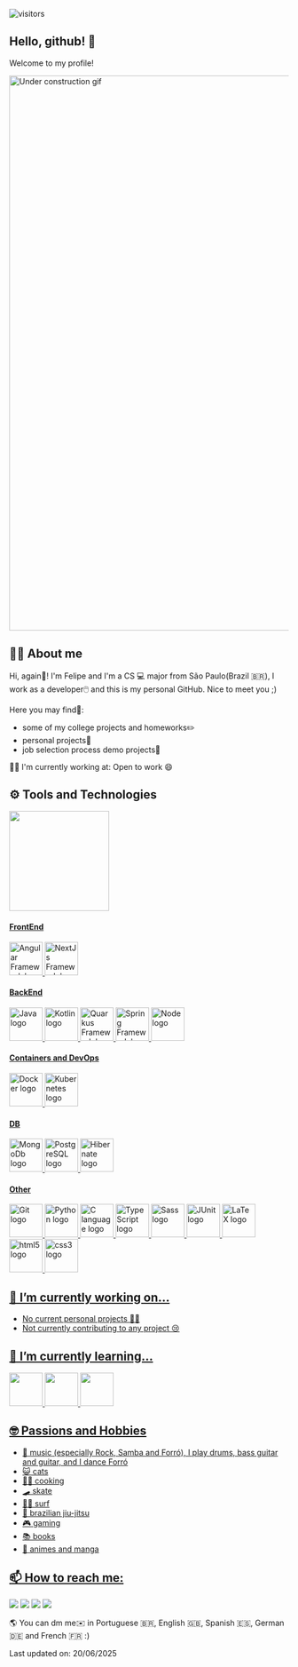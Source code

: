 ![visitors](https://vbr.nathanchung.dev/badge?page_id=felipe-esc.felipe-esc&color=00cf00)
## Hello, github! 👋
Welcome to my profile!

<img src=https://media3.giphy.com/media/v1.Y2lkPTc5MGI3NjExMXJpZjRxejFqNzY5ZzBmb2h6YzN0bngzYzJtemo4OWwzenZweXp0aSZlcD12MV9pbnRlcm5hbF9naWZfYnlfaWQmY3Q9Zw/2DtfA7nYrbNnIabEyK/giphy.gif width=1000 alt="Under construction gif">

## 👦🏽 About me 
Hi, again👋! I'm Felipe and I'm a CS 💻 major from São Paulo(Brazil 🇧🇷), I work as a developer🖱️ and this is my personal GitHub. Nice to meet you ;)

Here you may find🔎: 
- some of my college projects and homeworks✏️
- personal projects📔
- job selection process demo projects💼

👷🏼 I'm currently working at: Open to work 😄

<!--
<img src="https://media0.giphy.com/media/v1.Y2lkPTc5MGI3NjExZnN0YWpuaTB6bmUyMTI4dWcxazNjeTc4Z3NjcGZpYzRwMmt5cDQ0dCZlcD12MV9pbnRlcm5hbF9naWZfYnlfaWQmY3Q9Zw/3ov9jIMfsR1wRSeO9W/giphy.gif" />
-->

## ⚙️ Tools and Technologies 
<div>
<a href="https://github.com/felipe-esc">
<img loading="lazy" height="180em" src="https://github-readme-stats.vercel.app/api/top-langs/?username=felipe-esc&layout=compact&langs_count=10&theme=dracula"/>
</div>

#### FrontEnd
<div>
<img loading="lazy" src="https://cdn.jsdelivr.net/gh/devicons/devicon@latest/icons/angular/angular-original.svg" width="60" height="60" alt="Angular Framework logo"/>
<img loading="lazy" src="https://cdn.jsdelivr.net/gh/devicons/devicon@latest/icons/nextjs/nextjs-original-wordmark.svg" width="60" height="60" alt="NextJs Framework logo"/>
</div>

#### BackEnd
<div>
<img loading="lazy" src="https://cdn.jsdelivr.net/gh/devicons/devicon@latest/icons/java/java-original-wordmark.svg" width="60" height="60" alt="Java logo"/>
<img loading="lazy" src="https://cdn.jsdelivr.net/gh/devicons/devicon@latest/icons/kotlin/kotlin-original-wordmark.svg" width="60" height="60" alt="Kotlin logo"/>
<img loading="lazy" src="https://cdn.jsdelivr.net/gh/devicons/devicon@latest/icons/quarkus/quarkus-original-wordmark.svg" width="60" height="60" alt="Quarkus Framework logo"/>
<img loading="lazy" src="https://cdn.jsdelivr.net/gh/devicons/devicon@latest/icons/spring/spring-original-wordmark.svg" width="60" height="60" alt="Spring Framework logo"/>
<img loading="lazy" src="https://cdn.jsdelivr.net/gh/devicons/devicon@latest/icons/nodejs/nodejs-original-wordmark.svg" width="60" height="60" alt="Node logo"/>       
</div>

#### Containers and DevOps
<div>
<img loading="lazy" src="https://cdn.jsdelivr.net/gh/devicons/devicon@latest/icons/docker/docker-original-wordmark.svg" width="60" height="60" alt="Docker logo"/>
<img loading="lazy" src="https://cdn.jsdelivr.net/gh/devicons/devicon@latest/icons/kubernetes/kubernetes-original-wordmark.svg" width="60" height="60" alt="Kubernetes logo"/> 
</div>

#### DB
<div>
<img loading="lazy" src="https://cdn.jsdelivr.net/gh/devicons/devicon@latest/icons/mongodb/mongodb-original-wordmark.svg" width="60" height="60" alt="MongoDb logo"/>
<img loading="lazy" src="https://cdn.jsdelivr.net/gh/devicons/devicon@latest/icons/postgresql/postgresql-original.svg" width="60" height="60" alt="PostgreSQL logo"/>
<img loading="lazy" src="https://cdn.jsdelivr.net/gh/devicons/devicon@latest/icons/hibernate/hibernate-original-wordmark.svg" width="60" height="60" alt="Hibernate logo"/>      
</div> 

#### Other
<div>
<img loading="lazy" src="https://cdn.jsdelivr.net/gh/devicons/devicon/icons/git/git-original.svg" width="60" height="60" alt="Git logo"/>
<img loading="lazy" src="https://cdn.jsdelivr.net/gh/devicons/devicon@latest/icons/python/python-original-wordmark.svg" width="60" height="60" alt="Python logo"/>
<img loading="lazy" src="https://cdn.jsdelivr.net/gh/devicons/devicon@latest/icons/c/c-original.svg" width="60" height="60" alt="C language logo"/>
<img loading="lazy" src="https://cdn.jsdelivr.net/gh/devicons/devicon@latest/icons/typescript/typescript-plain.svg" width="60" height="60" alt="TypeScript logo"/>        
<img loading="lazy" src="https://cdn.jsdelivr.net/gh/devicons/devicon@latest/icons/sass/sass-original.svg" width="60" height="60" alt="Sass logo"/>
<img loading="lazy" src="https://cdn.jsdelivr.net/gh/devicons/devicon@latest/icons/junit/junit-original-wordmark.svg" width="60" height="60" alt="JUnit logo"/>
<img loading="lazy" src="https://cdn.jsdelivr.net/gh/devicons/devicon@latest/icons/latex/latex-original.svg" width="60" height="60" alt="LaTeX logo"/>
<img loading="lazy" src="https://cdn.jsdelivr.net/gh/devicons/devicon@latest/icons/html5/html5-original.svg" width="60" height="60" alt="html5 logo"/>
<img loading="lazy" src="https://cdn.jsdelivr.net/gh/devicons/devicon@latest/icons/css3/css3-original.svg" width="60" height="60" alt="css3 logo"/>                   
</div>     

##  🔭 I’m currently working on...
- No current personal projects 😶‍🌫️
- Not currently contributing to any project 😢

## 🌱 I’m currently learning...
<div>
<img loading="lazy" src="https://cdn.jsdelivr.net/gh/devicons/devicon@latest/icons/amazonwebservices/amazonwebservices-original-wordmark.svg" width="60" height="60"/>
<img loading="lazy" src="https://cdn.jsdelivr.net/gh/devicons/devicon@latest/icons/jenkins/jenkins-original.svg" width="60" height="60"/>
<img loading="lazy" src="https://cdn.jsdelivr.net/gh/devicons/devicon@latest/icons/sonarqube/sonarqube-original.svg" width="60" height="60"/>
</div>
       
## 🤓 Passions and Hobbies
 - 🎸 music (especially Rock, Samba and Forró), I play drums, bass guitar and guitar, and I dance Forró
 - 😺 cats
 - 👨‍🍳 cooking
 - 🛹 skate
 - 🏄‍♂️ surf
 - 🥋 brazilian jiu-jitsu
 - 🎮 gaming
 - 📚 books
 - 🔖 animes and manga
   
## 📫 How to reach me:
<div>
<a href="https://instagram.com/escorcio_felipe" target="_blank"><img loading="lazy" src="https://img.shields.io/badge/-Instagram-%23E4405F?style=for-the-badge&logo=instagram&logoColor=white" target="_blank"></a>
<a href="https://www.twitch.tv/escaditaZ" target="_blank"><img loading="lazy" src="https://img.shields.io/badge/Twitch-9146FF?style=for-the-badge&logo=twitch&logoColor=white" target="_blank"></a>
<a href="https://www.linkedin.com/in/felipe-escorcio-de-sousa" target="_blank"><img loading="lazy" src="https://img.shields.io/badge/-LinkedIn-%230077B5?style=for-the-badge&logo=linkedin&logoColor=white" target="_blank"></a>   
<a href="https://bsky.app/profile/felipe-esc.bsky.social" target="_blank"><img loading="lazy" src="https://img.shields.io/badge/bluesky-1185FE?style=for-the-badge" target="_blank"></a>   
</div>

🌎 You can dm me✉️ in Portuguese 🇧🇷, English 🇬🇧, Spanish 🇪🇸, German 🇩🇪 and French 🇫🇷 :)

Last updated on: 20/06/2025
